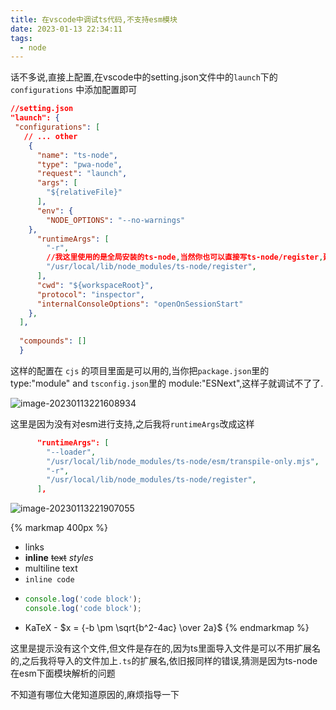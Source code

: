 ```yaml
---
title: 在vscode中调试ts代码,不支持esm模块
date: 2023-01-13 22:34:11
tags:
  - node
---
```


话不多说,直接上配置,在vscode中的setting.json文件中的`launch`下的`configurations` 中添加配置即可

```json
//setting.json
"launch": {
 "configurations": [
   // ... other
    {
      "name": "ts-node",
      "type": "pwa-node",
      "request": "launch",
      "args": [
        "${relativeFile}"
      ],
      "env": {
        "NODE_OPTIONS": "--no-warnings"
    },
      "runtimeArgs": [
        "-r",
        //我这里使用的是全局安装的ts-node,当然你也可以直接写ts-node/register,建议使用全局安装的ts-node,不然你每次调试ts代码都得装ts-node和typescript,
        "/usr/local/lib/node_modules/ts-node/register",
      ],
      "cwd": "${workspaceRoot}",
      "protocol": "inspector",
      "internalConsoleOptions": "openOnSessionStart"
    },
  ],
  
  "compounds": []
  }
```
<!-- more -->

这样的配置在 `cjs` 的项目里面是可以用的,当你把`package.json`里的type:"module" and  `tsconfig.json`里的 module:"ESNext",这样子就调试不了了.

![image-20230113221608934](https://leftover-md.oss-cn-guangzhou.aliyuncs.com/img-md/202301132216062.png)

这里是因为没有对esm进行支持,之后我将`runtimeArgs`改成这样

```json
      "runtimeArgs": [
        "--loader",
        "/usr/local/lib/node_modules/ts-node/esm/transpile-only.mjs",
        "-r",
        "/usr/local/lib/node_modules/ts-node/register",
      ],
```

![image-20230113221907055](https://leftover-md.oss-cn-guangzhou.aliyuncs.com/img-md/202301132219118.png)

{% markmap 400px %}
- links
- **inline** ~~text~~ *styles*
- multiline
  text
- `inline code`
- ```js
  console.log('code block');
  console.log('code block');
  ```
- KaTeX - $x = {-b \pm \sqrt{b^2-4ac} \over 2a}$
{% endmarkmap %}

这里是提示没有这个文件,但文件是存在的,因为ts里面导入文件是可以不用扩展名的,之后我将导入的文件加上`.ts`的扩展名,依旧报同样的错误,猜测是因为ts-node在esm下面模块解析的问题



不知道有哪位大佬知道原因的,麻烦指导一下
